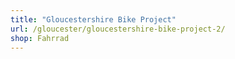 ```yaml
---
title: "Gloucestershire Bike Project"
url: /gloucester/gloucestershire-bike-project-2/
shop: Fahrrad
---
```

